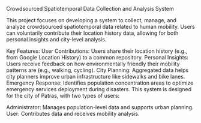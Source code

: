 Crowdsourced Spatiotemporal Data Collection and Analysis System

This project focuses on developing a system to collect, manage, and analyze crowdsourced spatiotemporal data related to human mobility. Users can voluntarily contribute their location history data, allowing for both personal insights and city-level analysis.

Key Features:
User Contributions: Users share their location history (e.g., from Google Location History) to a common repository.
Personal Insights: Users receive feedback on how environmentally friendly their mobility patterns are (e.g., walking, cycling).
City Planning: Aggregated data helps city planners improve urban infrastructure like sidewalks and bike lanes.
Emergency Response: Identifies population concentration areas to optimize emergency services deployment during disasters.
This system is designed for the city of Patras, with two types of users:

Administrator: Manages population-level data and supports urban planning.
User: Contributes data and receives mobility analysis.
